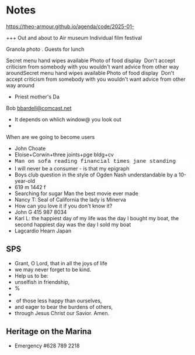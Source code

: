# Notes

<a href="https://theo-armour.github.io/agenda/code/2025-01-">https://theo-armour.github.io/agenda/code/2025-01-</a>

+++
Out and about to Air museum&nbsp;Individual film festival

Granola photo . Guests for lunch

Secret menu hand wipes available&nbsp;Photo of food display&nbsp;
Don't accept criticism from somebody with you wouldn't want advice from other way aroundSecret menu hand wipes available Photo of food display&nbsp;
Don't accept criticism from somebody with you wouldn't want advice from other way around&nbsp;

* Priest mother's Da

Bob <a href="mailto:bbardell@comcast.net">bbardell@comcast.net</a>

* It depends on whlich window@ you look out
* 

When are we going to become users

* John Choate
* Eloise+Corwin+three joints+pge bldg+cv
* <div style="background-color: rgb(255, 255, 255); font-family: Consolas, &quot;Courier New&quot;, monospace; font-size: 15px; line-height: 20px; white-space: pre;">Man on sofa reading financial times jane standing
* I will never be a consumer - is that my epigraph
* Boys club question in the style of Ogden Nash understandable by a 10-year-old
* 619 m 1442 f
* Searching for sugar Man the best movie ever made
* Nancy T: Seal of California the lady is Minerva&nbsp;
* How can you love it if you don't know it?
* John G 415 987 8034
* Karl L: the happiest day of my life was the day I bought my boat, the second happiest day was the day I sold my boat
* Lagcardio Hearn Japan

## SPS

* Grant, O Lord, that in all the joys of life
* we may never forget to be kind.
* Help us to be:
* unselfish in friendship,
* %
* 
* &nbsp;of those less happy than ourselves,
* and eager to bear the burdens of others,
* through Jesus Christ our Savior. Amen.

## Heritage on the Marina

* Emergency #628 789 2218